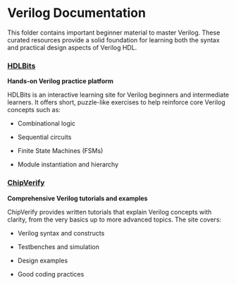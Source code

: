 # Verilog Documentation

This folder contains important beginner material to master Verilog. These curated resources provide a solid foundation for learning both the syntax and practical design aspects of Verilog HDL.

### [HDLBits](https://hdlbits.01xz.net/wiki/Main_Page)

**Hands-on Verilog practice platform**

HDLBits is an interactive learning site for Verilog beginners and intermediate learners. It offers short, puzzle-like exercises to help reinforce core Verilog concepts such as:

- Combinational logic
    
- Sequential circuits
    
- Finite State Machines (FSMs)
    
- Module instantiation and hierarchy  

### [ChipVerify](https://www.chipverify.com/tutorials/verilog)

**Comprehensive Verilog tutorials and examples**

ChipVerify provides written tutorials that explain Verilog concepts with clarity, from the very basics up to more advanced topics. The site covers:

- Verilog syntax and constructs
    
- Testbenches and simulation
    
- Design examples
    
- Good coding practices  